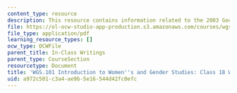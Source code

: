 ```yaml
---
content_type: resource
description: This resource contains information related to the 2003 Goodridge decision.
file: https://ol-ocw-studio-app-production.s3.amazonaws.com/courses/wgs-101-introduction-to-womens-and-gender-studies-fall-2014/a972c501c3a4ae9b5e16544d42fc0efc_MITWGS_101F14_InClass18B.pdf
file_type: application/pdf
learning_resource_types: []
ocw_type: OCWFile
parent_title: In-Class Writings
parent_type: CourseSection
resourcetype: Document
title: 'WGS.101 Introduction to Women''s and Gender Studies: Class 18 Writing B'
uid: a972c501-c3a4-ae9b-5e16-544d42fc0efc
---
```

